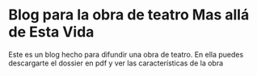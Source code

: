 # Blog para la obra de teatro Mas allá de Esta Vida
Este es un blog hecho para difundir una obra de teatro. En ella puedes descargarte el dossier en pdf y ver las características de la obra
